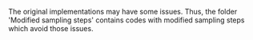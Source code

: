 The original implementations may have some issues. Thus, the folder 'Modified sampling steps' contains codes with modified sampling steps which avoid those issues.
